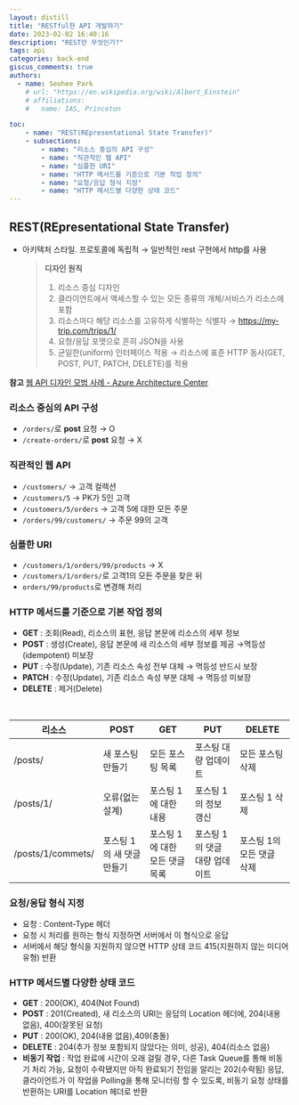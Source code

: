 ```yaml
---
layout: distill
title: "RESTful한 API 개발하기"
date: 2023-02-02 16:40:16
description: "REST란 무엇인가?"
tags: api
categories: back-end
giscus_comments: true
authors:
  - name: Seohee Park
    # url: "https://en.wikipedia.org/wiki/Albert_Einstein"
    # affiliations:
    #   name: IAS, Princeton

toc:
    - name: "REST(REpresentational State Transfer)"
    - subsections:
        - name: "리소스 중심의 API 구성"
        - name: "직관적인 웹 API"
        - name: "심플한 URI"
        - name: "HTTP 메서드를 기준으로 기본 작업 정의"
        - name: "요청/응답 형식 지정"
        - name: "HTTP 메서드별 다양한 상태 코드"
---
```


## REST(REpresentational State Transfer)

- 아키텍처 스타일. 프로토콜에 독립적 → 일반적인 rest 구현에서 http를 사용
    
    > **디자인 원칙**
    > 
    > 1. 리소스 중심 디자인
    > 2. 클라이언트에서 액세스할 수 있는 모든 종류의 개체/서비스가 리소스에 포함
    > 3. 리소스마다 해당 리소스를 고유하게 식별하는 식별자 → https://my-trip.com/trips/1/
    > 4. 요청/응답 포맷으로 흔히 JSON을 사용
    > 5. 균일한(uniform) 인터페이스 적용 → 리소스에 표준 HTTP 동사(GET, POST, PUT, PATCH, DELETE)를 적용

**참고**
[웹 API 디자인 모범 사례 - Azure Architecture Center](https://learn.microsoft.com/ko-kr/azure/architecture/best-practices/api-design)

### 리소스 중심의 API 구성

- `/orders/`로 **post** 요청 → O
- `/create-orders/`로 **post** 요청 → X

### 직관적인 웹 API

- `/customers/` → 고객 컬렉션
- `/customers/5` → PK가 5인 고객
- `/customers/5/orders` → 고객 5에 대한 모든 주문
- `/orders/99/customers/` → 주문 99의 고객

### 심플한 URI

- `/customers/1/orders/99/products` → X
- `/customers/1/orders/`로 고객1의 모든 주문을 찾은 뒤
- `orders/99/products`로 변경해 처리

### HTTP 메서드를 기준으로 기본 작업 정의

- **GET** : 조회(Read), 리소스의 표현, 응답 본문에 리소스의 세부 정보
- **POST** : 생성(Create), 응답 본문에 새 리소스의 세부 정보를 제공 →멱등성(idempotent) 미보장
- **PUT** : 수정(Update), 기존 리소스 속성 전부 대체 → 멱등성 반드시 보장
- **PATCH** : 수정(Update), 기존 리소스 속성 부분 대체 → 멱등성 미보장
- **DELETE** : 제거(Delete)
<br/>

| 리소스 | POST | GET | PUT | DELETE |
| --- | --- | --- | --- | --- |
| /posts/ | 새 포스팅 만들기 | 모든 포스팅 목록 | 포스팅 대량 업데이트 | 모든 포스팅 삭제 |
| /posts/1/ | 오류(없는 설계) | 포스팅 1에 대한 내용 | 포스팅 1의 정보 갱신 | 포스팅 1 삭제 |
| /posts/1/commets/ | 포스팅 1의 새 댓글 만들기 | 포스팅 1에 대한 모든 댓글 목록 | 포스팅 1의 댓글 대량 업데이트 | 포스팅 1의 모든 댓글 삭제 |

### 요청/응답 형식 지정

- 요청 : Content-Type 헤더
- 요청 시 처리를 원하는 형식 지정하면 서버에서 이 형식으로 응답
- 서버에서 해당 형식을 지원하지 않으면 HTTP 상태 코드 415(지원하지 않는 미디어 유형) 반환

### HTTP 메서드별 다양한 상태 코드

- **GET** : 200(OK), 404(Not Found)
- **POST** : 201(Created), 새 리소스의 URI는 응답의 Location 헤더에, 204(내용 없음), 400(잘못된 요청)
- **PUT** : 200(OK), 204(내용 없음),409(충돌)
- **DELETE** : 204(추가 정보 포함되지 않았다는 의미, 성공), 404(리소스 없음)
- **비동기 작업** : 작업 완료에 시간이 오래 걸릴 경우, 다른 Task Queue를 통해 비동기 처리 가능, 요청이 수락됐지만 아직 완료되기 전임을 알리는 202(수락됨) 응답, 클라이언트가 이 작업을 Polling을 통해 모니터링 할 수 있도록, 비동기 요청 상태를 반환하는 URI를 Location 헤더로 반환

